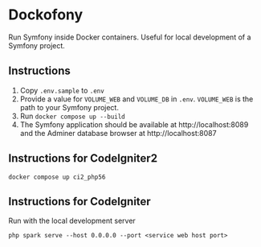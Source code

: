 # Dockofony
Run Symfony inside Docker containers.  Useful for local development of a Symfony project.

## Instructions
1. Copy `.env.sample` to `.env`
1. Provide a value for `VOLUME_WEB` and `VOLUME_DB` in `.env`. `VOLUME_WEB` is the path to your Symfony project.
1. Run `docker compose up --build`
1. The Symfony application should be available at http://localhost:8089 and the Adminer database browser at http://localhost:8087

## Instructions for CodeIgniter2
```
docker compose up ci2_php56
```

## Instructions for CodeIgniter
Run with the local development server
```
php spark serve --host 0.0.0.0 --port <service web host port>
```